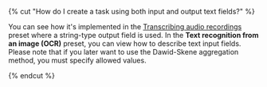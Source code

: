 {% cut "How do I create a task using both input and output text fields?" %}

You can see how it's implemented in the [Transcribing audio recordings](../../../../guide/tutorials/transcript-audio.md) preset where a string-type output field is used. In the **Text recognition from an image (OCR)** preset, you can view how to describe text input fields. Please note that if you later want to use the Dawid-Skene aggregation method, you must specify allowed values.

{% endcut %}